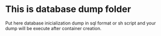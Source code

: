 # This is database dump folder

Put here database inicialization dump in sql format or sh script and your dump will be execute after container creation.